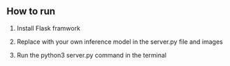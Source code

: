 How to run
-----
1. Install Flask framwork

2. Replace with your own inference model in the server.py file and images

3. Run the python3 server.py command in the terminal
